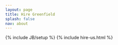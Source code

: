 ```yaml
---
layout: page
title: Hire Greenfield
splash: false
nav: about
---
```

{% include JB/setup %}
{% include hire-us.html %}
